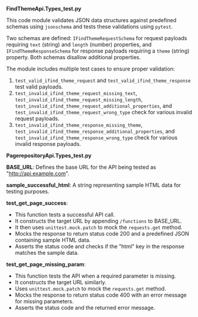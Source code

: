 **FindThemeApi.Types_test.py**

This code module validates JSON data structures against predefined schemas using `jsonschema` and tests these validations using `pytest`.

Two schemas are defined: `IFindThemeRequestSchema` for request payloads requiring `text` (string) and `length` (number) properties, and `IFindThemeResponseSchema` for response payloads requiring a `theme` (string) property. Both schemas disallow additional properties.

The module includes multiple test cases to ensure proper validation:
1. `test_valid_ifind_theme_request` and `test_valid_ifind_theme_response` test valid payloads.
2. `test_invalid_ifind_theme_request_missing_text`, `test_invalid_ifind_theme_request_missing_length`, `test_invalid_ifind_theme_request_additional_properties`, and `test_invalid_ifind_theme_request_wrong_type` check for various invalid request payloads.
3. `test_invalid_ifind_theme_response_missing_theme`, `test_invalid_ifind_theme_response_additional_properties`, and `test_invalid_ifind_theme_response_wrong_type` check for various invalid response payloads.

**PagerepositoryApi.Types_test.py**

**BASE_URL**: Defines the base URL for the API being tested as "http://api.example.com".

**sample_successful_html**: A string representing sample HTML data for testing purposes.

**test_get_page_success**: 
- This function tests a successful API call.
- It constructs the target URL by appending `/functions` to BASE_URL.
- It then uses `unittest.mock.patch` to mock the `requests.get` method.
- Mocks the response to return status code 200 and a predefined JSON containing sample HTML data.
- Asserts the status code and checks if the "html" key in the response matches the sample data.

**test_get_page_missing_param**: 
- This function tests the API when a required parameter is missing.
- It constructs the target URL similarly.
- Uses `unittest.mock.patch` to mock the `requests.get` method.
- Mocks the response to return status code 400 with an error message for missing parameters.
- Asserts the status code and the returned error message.

